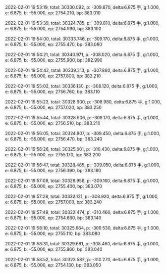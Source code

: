 2022-02-01 19:53:19, total: 30330.092, p: -309.870, delta:6.875 手, g:1.000, e: 6.875, b: -55.000, ep: 2754.210, bp: 383.010

2022-02-01 19:53:39, total: 30324.785, p: -309.810, delta:6.875 手, g:1.000, e: 6.875, b: -55.000, ep: 2754.990, bp: 383.100

2022-02-01 19:54:00, total: 30333.746, p: -309.170, delta:6.875 手, g:1.000, e: 6.875, b: -55.000, ep: 2755.470, bp: 383.080

2022-02-01 19:54:21, total: 30340.971, p: -308.020, delta:6.875 手, g:1.000, e: 6.875, b: -55.000, ep: 2755.900, bp: 382.990

2022-02-01 19:54:42, total: 30339.213, p: -307.880, delta:6.875 手, g:1.000, e: 6.875, b: -55.000, ep: 2757.800, bp: 383.210

2022-02-01 19:55:03, total: 30336.130, p: -308.120, delta:6.875 手, g:1.000, e: 6.875, b: -55.000, ep: 2756.760, bp: 383.110

2022-02-01 19:55:23, total: 30328.900, p: -308.980, delta:6.875 手, g:1.000, e: 6.875, b: -55.000, ep: 2757.020, bp: 383.250

2022-02-01 19:55:44, total: 30328.606, p: -309.170, delta:6.875 手, g:1.000, e: 6.875, b: -55.000, ep: 2756.510, bp: 383.210

2022-02-01 19:56:05, total: 30324.807, p: -309.450, delta:6.875 手, g:1.000, e: 6.875, b: -55.000, ep: 2756.470, bp: 383.240

2022-02-01 19:56:26, total: 30325.601, p: -310.430, delta:6.875 手, g:1.000, e: 6.875, b: -55.000, ep: 2755.170, bp: 383.200

2022-02-01 19:56:47, total: 30328.485, p: -309.050, delta:6.875 手, g:1.000, e: 6.875, b: -55.000, ep: 2756.390, bp: 383.180

2022-02-01 19:57:08, total: 30328.958, p: -309.160, delta:6.875 手, g:1.000, e: 6.875, b: -55.000, ep: 2755.400, bp: 383.070

2022-02-01 19:57:28, total: 30332.131, p: -308.920, delta:6.875 手, g:1.000, e: 6.875, b: -55.000, ep: 2757.000, bp: 383.240

2022-02-01 19:57:49, total: 30322.474, p: -310.460, delta:6.875 手, g:1.000, e: 6.875, b: -55.000, ep: 2754.660, bp: 383.140

2022-02-01 19:58:10, total: 30325.664, p: -309.530, delta:6.875 手, g:1.000, e: 6.875, b: -55.000, ep: 2755.110, bp: 383.080

2022-02-01 19:58:31, total: 30329.681, p: -308.460, delta:6.875 手, g:1.000, e: 6.875, b: -55.000, ep: 2755.860, bp: 383.040

2022-02-01 19:58:52, total: 30323.582, p: -310.270, delta:6.875 手, g:1.000, e: 6.875, b: -55.000, ep: 2754.130, bp: 383.050